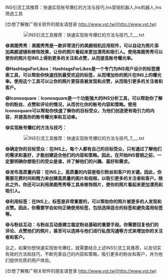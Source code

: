 INS引流工具推荐：快速实现账号爆红的方法与技巧,Ins营销机器人,Ins机器人,Ins筛选工具

[😍想了解推广相关软件的朋友请登录 http://www.vst.tw](http://www.vst.tw)

 <center><img src="https://vst.tw/MP4/tuiguang/png/7.png" alt="INS引流工具推荐：快速实现账号爆红的方法与技巧_7___.txt"></center>

**😄美图秀秀：美图秀秀是一款非常流行的美颜相机应用软件，可以自动为照片添加美颜滤镜和修饰效果，让你的照片看起来更加漂亮和吸引人。使用美图秀秀可以使你的照片在INS上得到更多的关注和点赞，从而提高账号曝光率。**

**😄HashtagsForLikes：HashtagsForLikes是一个专门为INS用户设计的标签搜索工具，可以帮助你快速找到最受欢迎的标签，从而增加你的照片在INS上的曝光率。使用这个工具可以让你的照片更容易被发现和点赞，从而吸引更多的关注者和客户。**

**😄Iconosquare：Iconosquare是一个功能强大的INS分析工具，可以帮助你了解你的粉丝、点赞和评论的情况，从而优化你的账号内容和策略。使用Iconosquare可以帮助你快速了解你的目标受众，为他们创造更有吸引力的内容，并提高你的账号曝光率和互动率。**

**😄实现账号爆红的方法与技巧：**

 <center><img src="https://vst.tw/MP4/tuiguang/png/2.png" alt="INS引流工具推荐：快速实现账号爆红的方法与技巧_7___.txt"></center>

**😄确定你的目标受众：在INS上，每个人都有自己的目标受众，只有通过了解他们的需求和喜好，才能创建适合他们的内容和策略。因此，在开始INS营销之前，一定要明确你想吸引的受众是谁，并了解他们的兴趣、喜好和需求。**

**😄发布高质量内容：在INS上，高质量的内容是吸引粉丝和客户的关键。因此，你需要花费时间和精力来创建高质量的图片和视频，以吸引更多的关注者和客户。除此之外，你还可以利用美图秀秀等工具来修饰照片，使你的照片看起来更加漂亮和吸引人。**

**😄利用标签：在INS上，标签是非常重要的，可以帮助你的照片被更多的人发现和点赞。因此，你需要学会如何正确使用标签，包括选择适合的标签和避免滥用标签等。**

**😄与粉丝互动：与粉丝互动是建立稳定粉丝基础的重要手段。你需要回复他们的评论、点赞他们的照片，甚至可以选择与他们进行私信沟通等方式来增加你的关注者和客户。**

总之，如果你想快速实现账号爆红，就需要结合上述INS引流工具推荐，以及切实有效的方法和技巧，不断完善自己的内容和策略，吸引更多的粉丝和客户，并为他们提供优质的用户体验。

[😍想了解推广相关软件的朋友请登录 http://www.vst.tw](http://www.vst.tw)



